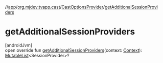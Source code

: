 //[app](../../../index.md)/[org.mjdev.tvapp.cast](../index.md)/[CastOptionsProvider](index.md)/[getAdditionalSessionProviders](get-additional-session-providers.md)

# getAdditionalSessionProviders

[androidJvm]\
open override fun [getAdditionalSessionProviders](get-additional-session-providers.md)(context: [Context](https://developer.android.com/reference/kotlin/android/content/Context.html)): [MutableList](https://kotlinlang.org/api/latest/jvm/stdlib/kotlin.collections/-mutable-list/index.html)&lt;SessionProvider&gt;?
